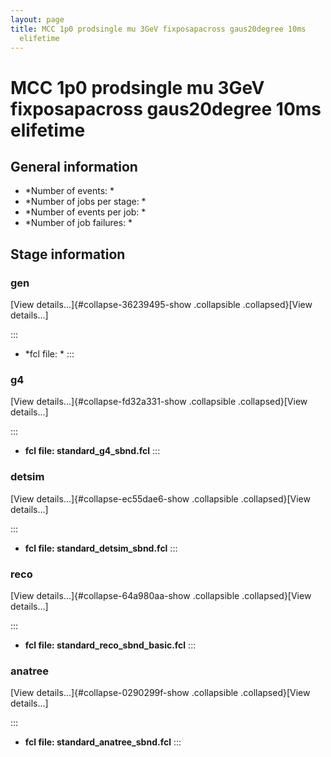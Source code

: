 ```yaml
---
layout: page
title: MCC 1p0 prodsingle mu 3GeV fixposapacross gaus20degree 10ms
  elifetime
---
```




MCC 1p0 prodsingle mu 3GeV fixposapacross gaus20degree 10ms elifetime
==============================================================================================================================================================



General information 
----------------------------------------------------------

-   \*Number of events: \*
-   \*Number of jobs per stage: \*
-   \*Number of events per job: \*
-   \*Number of job failures: \*



Stage information 
------------------------------------------------------



### gen 

[View details\...]{#collapse-36239495-show .collapsible
.collapsed}[View details\...]

::: 
-   \*fcl file: \*
:::



### g4 

[View details\...]{#collapse-fd32a331-show .collapsible
.collapsed}[View details\...]

::: 
-   **fcl file: standard\_g4\_sbnd.fcl**
:::



### detsim 

[View details\...]{#collapse-ec55dae6-show .collapsible
.collapsed}[View details\...]

::: 
-   **fcl file: standard\_detsim\_sbnd.fcl**
:::



### reco 

[View details\...]{#collapse-64a980aa-show .collapsible
.collapsed}[View details\...]

::: 
-   **fcl file: standard\_reco\_sbnd\_basic.fcl**
:::



### anatree 

[View details\...]{#collapse-0290299f-show .collapsible
.collapsed}[View details\...]

::: 
-   **fcl file: standard\_anatree\_sbnd.fcl**
:::
